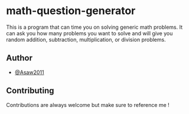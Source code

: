 

# math-question-generator

This is a program that can time you on solving generic math problems. It can ask you how many problems you want to solve and will give you random addition, subtraction, multiplication, or division problems.


## Author

- [@Asaw2011](https://www.github.com/Asaw2011)


## Contributing

Contributions are always welcome but make sure to reference me !




